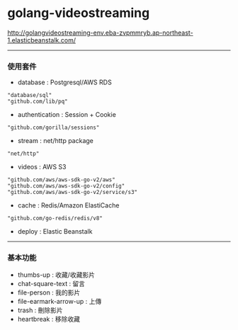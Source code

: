 # golang-videostreaming


http://golangvideostreaming-env.eba-zvpmmryb.ap-northeast-1.elasticbeanstalk.com/

----

### 使用套件


* database : Postgresql/AWS RDS
```
"database/sql"
"github.com/lib/pq"
```
* authentication : Session + Cookie
```
"github.com/gorilla/sessions"
```
* stream : net/http package
```
"net/http"
```
* videos : AWS S3
```
"github.com/aws/aws-sdk-go-v2/aws"
"github.com/aws/aws-sdk-go-v2/config"
"github.com/aws/aws-sdk-go-v2/service/s3"
```
* cache : Redis/Amazon ElastiCache
```
"github.com/go-redis/redis/v8"
```
* deploy : Elastic Beanstalk

----

### 基本功能

* thumbs-up : 收藏/收藏影片
* chat-square-text : 留言
* file-person : 我的影片
* file-earmark-arrow-up : 上傳
* trash : 刪除影片
* heartbreak : 移除收藏
